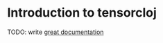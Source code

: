 # Introduction to tensorcloj

TODO: write [great documentation](http://jacobian.org/writing/what-to-write/)
